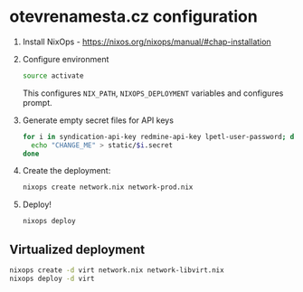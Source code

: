 otevrenamesta.cz configuration
==============================

1. Install NixOps - https://nixos.org/nixops/manual/#chap-installation

2. Configure environment

    ~~~~~ bash
    source activate
    ~~~~~

    This configures `NIX_PATH`, `NIXOPS_DEPLOYMENT` variables and configures prompt.

3. Generate empty secret files for API keys

    ~~~~~ bash
    for i in syndication-api-key redmine-api-key lpetl-user-password; do
      echo "CHANGE_ME" > static/$i.secret
    done
    ~~~~~

4. Create the deployment:

    ~~~~~ bash
    nixops create network.nix network-prod.nix
    ~~~~~

5. Deploy!

    ~~~~~ bash
    nixops deploy
    ~~~~~

Virtualized deployment
----------------------

```bash
nixops create -d virt network.nix network-libvirt.nix
nixops deploy -d virt
```
